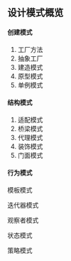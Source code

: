 ## 设计模式概览

#### 创建模式

1. 工厂方法
2. 抽象工厂
3. 建造模式
4. 原型模式
5. 单例模式

#### 结构模式

1. 适配模式
2. 桥梁模式
3. 代理模式
4. 装饰模式
5. 门面模式

#### 行为模式

模板模式

迭代器模式

观察者模式

状态模式

策略模式